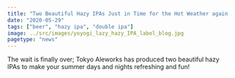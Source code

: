 ```yaml
---
title: "Two Beautiful Hazy IPAs Just in Time for the Hot Weather again!"
date: "2020-05-29"
tags: ["beer", "hazy ipa", "double ipa"]
image: ../src/images/yoyogi_lazy_hazy_IPA_label_blog.jpg
pagetype: "news"
---
```


The wait is finally over; Tokyo Aleworks has produced two beautiful hazy IPAs to make your summer days and nights refreshing and fun!
